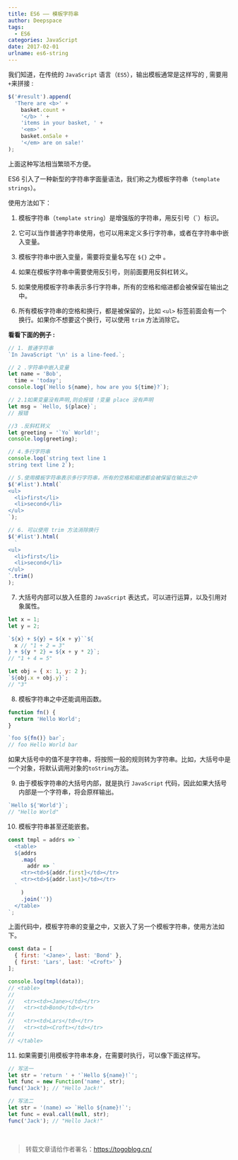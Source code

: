 ```yaml
---
title: ES6 —— 模板字符串
author: Deepspace
tags:
  - ES6
categories: JavaScript
date: 2017-02-01
urlname: es6-string
---
```


<!-- ## ES6 —— 模板字符串 -->

我们知道，在传统的 `JavaScript` 语言（`ES5`），输出模板通常是这样写的 , 需要用`+`来拼接 :

```javascript
$('#result').append(
  'There are <b>' +
    basket.count +
    '</b> ' +
    'items in your basket, ' +
    '<em>' +
    basket.onSale +
    '</em> are on sale!'
);
```

上面这种写法相当繁琐不方便。

<!-- more -->

ES6 引入了一种新型的字符串字面量语法，我们称之为模板字符串（`template strings`）。

使用方法如下：

1. 模板字符串（`template string`）是增强版的字符串，用反引号（`）标识。

2. 它可以当作普通字符串使用，也可以用来定义多行字符串，或者在字符串中嵌入变量。

3. 模板字符串中嵌入变量，需要将变量名写在 `${}` 之中 。

4. 如果在模板字符串中需要使用反引号，则前面要用反斜杠转义。

5. 如果使用模板字符串表示多行字符串，所有的空格和缩进都会被保留在输出之中。

6. 所有模板字符串的空格和换行，都是被保留的，比如 `<ul>` 标签前面会有一个换行。如果你不想要这个换行，可以使用 `trim` 方法消除它。

**看看下面的例子 :**

```javascript
// 1. 普通字符串
`In JavaScript '\n' is a line-feed.`;

// 2 .字符串中嵌入变量
let name = 'Bob',
  time = 'today';
console.log(`Hello ${name}, how are you ${time}?`);

// 2.1如果变量没有声明,则会报错 !变量 place 没有声明
let msg = `Hello, ${place}`;
// 报错

//3 .反斜杠转义
let greeting = '`Yo` World!';
console.log(greeting);

// 4.多行字符串
console.log(`string text line 1
string text line 2`);

// 5.使用模板字符串表示多行字符串，所有的空格和缩进都会被保留在输出之中
$('#list').html(`
<ul>
  <li>first</li>
  <li>second</li>
</ul>
`);

// 6. 可以使用 trim 方法消除换行
$('#list').html(
  `
<ul>
  <li>first</li>
  <li>second</li>
</ul>
`.trim()
);
```

7. 大括号内部可以放入任意的 `JavaScript` 表达式，可以进行运算，以及引用对象属性。

```javascript
let x = 1;
let y = 2;

`${x} + ${y} = ${x + y}``${
  x // "1 + 2 = 3"
} + ${y * 2} = ${x + y * 2}`;
// "1 + 4 = 5"

let obj = { x: 1, y: 2 };
`${obj.x + obj.y}`;
// "3"
```



8. 模板字符串之中还能调用函数。

```javascript
function fn() {
  return 'Hello World';
}

`foo ${fn()} bar`;
// foo Hello World bar
```

如果大括号中的值不是字符串，将按照一般的规则转为字符串。比如，大括号中是一个对象，将默认调用对象的`toString`方法。



9. 由于模板字符串的大括号内部，就是执行 `JavaScript` 代码，因此如果大括号内部是一个字符串，将会原样输出。

```javascript
`Hello ${'World'}`;
// "Hello World"
```



10. 模板字符串甚至还能嵌套。

```javascript
const tmpl = addrs => `
  <table>
  ${addrs
    .map(
      addr => `
    <tr><td>${addr.first}</td></tr>
    <tr><td>${addr.last}</td></tr>
  `
    )
    .join('')}
  </table>
`;
```

上面代码中，模板字符串的变量之中，又嵌入了另一个模板字符串，使用方法如下。

```javascript
const data = [
  { first: '<Jane>', last: 'Bond' },
  { first: 'Lars', last: '<Croft>' }
];

console.log(tmpl(data));
// <table>
//
//   <tr><td><Jane></td></tr>
//   <tr><td>Bond</td></tr>
//
//   <tr><td>Lars</td></tr>
//   <tr><td><Croft></td></tr>
//
// </table>
```



11. 如果需要引用模板字符串本身，在需要时执行，可以像下面这样写。

```javascript
// 写法一
let str = 'return ' + '`Hello ${name}!`';
let func = new Function('name', str);
func('Jack'); // "Hello Jack!"

// 写法二
let str = '(name) => `Hello ${name}!`';
let func = eval.call(null, str);
func('Jack'); // "Hello Jack!"
```



<br>

> 转载文章请给作者署名：https://togoblog.cn/